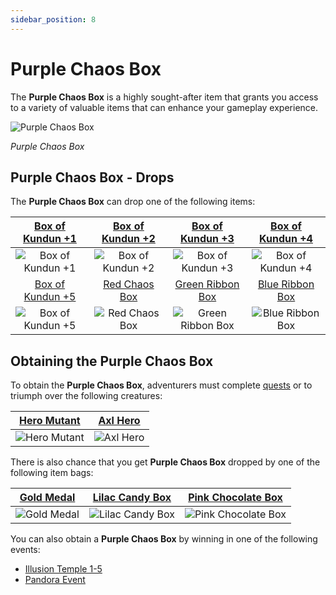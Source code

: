 ```yaml
---
sidebar_position: 8
---
```


# Purple Chaos Box

The **Purple Chaos Box** is a highly sought-after item that grants you access to a variety of valuable items that can enhance your gameplay experience.

![Purple Chaos Box](/img/items/item-bags/purple-chaos-box.png)

_Purple Chaos Box_

## Purple Chaos Box - Drops

The **Purple Chaos Box** can drop one of the following items:

| [Box of Kundun +1](/items/item-bags/exc/box-of-kundun/bok-1) | [Box of Kundun +2](/items/item-bags/exc/box-of-kundun/bok-2) |   [Box of Kundun +3](/items/item-bags/exc/box-of-kundun/bok-3)    |  [Box of Kundun +4](/items/item-bags/exc/box-of-kundun/bok-4)   |
| :----------------------------------------------------------: | :----------------------------------------------------------: | :---------------------------------------------------------------: | :-------------------------------------------------------------: |
|     ![Box of Kundun +1](/img/items/item-bags/bok-1.png)      |     ![Box of Kundun +2](/img/items/item-bags/bok-2.png)      |        ![Box of Kundun +3](/img/items/item-bags/bok-3.png)        |       ![Box of Kundun +4](/img/items/item-bags/bok-4.png)       |
| [Box of Kundun +5](/items/item-bags/exc/box-of-kundun/bok-5) |     [Red Chaos Box](/items/item-bags/exc/red-chaos-box)      |     [Green Ribbon Box](/items/item-bags/exc/green-ribbon-box)     |     [Blue Ribbon Box](/items/item-bags/exc/blue-ribbon-box)     |
|     ![Box of Kundun +5](/img/items/item-bags/bok-5.png)      |   ![Red Chaos Box](/img/items/item-bags/red-chaos-box.png)   | ![Green Ribbon Box](/img/items/item-bags/box-of-green-ribbon.png) | ![Blue Ribbon Box](/img/items/item-bags/box-of-blue-ribbon.png) |

## Obtaining the Purple Chaos Box

To obtain the **Purple Chaos Box**, adventurers must complete [quests](/gameplay-systems/quest-system) or to triumph over the following creatures:

|     [Hero Mutant](/special-monsters/others/hero-mutant)      |     [Axl Hero](/special-monsters/others/axl-hero)      |
| :----------------------------------------------------------: | :----------------------------------------------------: |
| ![Hero Mutant](/img/monsters/special/others/hero-mutant.jpg) | ![Axl Hero](/img/monsters/special/others/axl-hero.jpg) |

There is also chance that you get **Purple Chaos Box** dropped by one of the following item bags:

| [Gold Medal](/items/item-bags/non-exc/gold-medal)  |   [Lilac Candy Box](/items/item-bags/misc/lilac-candy-box)   |   [Pink Chocolate Box](/items/item-bags/misc/pink-chocolate-box)   |
| :------------------------------------------------: | :----------------------------------------------------------: | :----------------------------------------------------------------: |
| ![Gold Medal](/img/items/item-bags/gold-medal.png) | ![Lilac Candy Box](/img/items/item-bags/lilac-candy-box.png) | ![Pink Chocolate Box](/img/items/item-bags/pink-chocolate-box.png) |

You can also obtain a **Purple Chaos Box** by winning in one of the following events:

- [Illusion Temple 1-5](/events/illusion-temple)
- [Pandora Event](/events/pandora)
